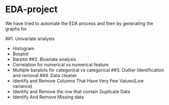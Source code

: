 # EDA-project

We have tried to automate the EDA process and then by generating the graphs for <br/>

##1. Univariate analysis
* Histogram
* Boxplot
* Barplot 
##2. Bivariate analysis
* Correlation for numerical vs numerical feature
* Multiple barplots for categorical vs categorical
##3. Outlier Identification and removal
##4. Data cleaner
* Identify and Remove Columns That Have Very Few Values(Low variance)
* Identify and Remove the row that contain Duplicate Data
* Identify And Remove Missing data
